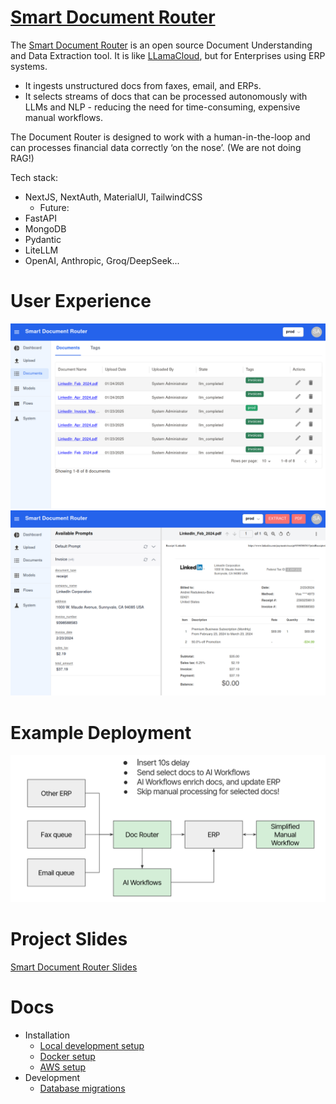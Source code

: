 # [Smart Document Router](https://docrouter.ai)

The [Smart Document Router](https://docrouter.ai) is an open source Document Understanding and Data Extraction tool. It is like [LLamaCloud](https://docs.llamaindex.ai), but for Enterprises using ERP systems.
* It ingests unstructured docs from faxes, email, and ERPs.
* It selects streams of docs that can be processed autonomously with LLMs and NLP - reducing the need for time-consuming, expensive manual workflows.

The Document Router is designed to work with a human-in-the-loop and can processes financial data correctly ‘on the nose’. (We are not doing RAG!)

Tech stack:
* NextJS, NextAuth, MaterialUI, TailwindCSS
  * Future:
* FastAPI
* MongoDB
* Pydantic
* LiteLLM
* OpenAI, Anthropic, Groq/DeepSeek...

# User Experience
![Smart Document Router](./docs/assets/files.png)
![Smart Document Router](./docs/assets/extractions.png)

# Example Deployment
![Smart Document Router](./docs/assets/doc-router-arch.png)

# Project Slides
[Smart Document Router Slides](https://docs.google.com/presentation/d/10NPy_kRrVfhWHY-No1GAEeNSAr0C-DCpZL2whSzZH9c/edit#slide=id.g302dd857fb2_0_30)

# Docs
* Installation
  * [Local development setup](./docs/INSTALL.local_devel.md)
  * [Docker setup](./docs/INSTALL.docker.md)
  * [AWS setup](./docs/INSTALL.aws.md)
* Development
  * [Database migrations](./docs/MIGRATIONS.md)